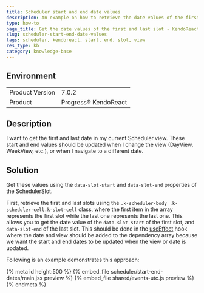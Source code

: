 ```yaml
---
title: Scheduler start and end date values
description: An example on how to retrieve the date values of the first and last slot of the KendoReact Scheduler.
type: how-to
page_title: Get the date values of the first and last slot - KendoReact Scheduler
slug: scheduler-start-end-date-values
tags: scheduler, kendoreact, start, end, slot, view
res_type: kb
category: knowledge-base
---
```


## Environment

<table>
    <tbody>
	    <tr>
	    	<td>Product Version</td>
	    	<td>7.0.2</td>
	    </tr>
	    <tr>
	    	<td>Product</td>
	    	<td>Progress® KendoReact</td>
	    </tr>
    </tbody>
</table>


## Description

I want to get the first and last date in my current Scheduler view. These start and end values should be updated when I change the view (DayView, WeekView, etc.), or when I navigate to a different date.

## Solution

Get these values using the `data-slot-start` and `data-slot-end` properties of the SchedulerSlot.

First, retrieve the first and last slots using the `.k-scheduler-body .k-scheduler-cell.k-slot-cell` class, where the first item in the array represents the first slot while the last one represents the last one. This allows you to get the date value of the `data-slot-start` of the first slot, and `data-slot-end` of the last slot. This should be done in the [useEffect](https://react.dev/reference/react/useEffect) hook where the date and view should be added to the dependency array because we want the start and end dates to be updated when the view or date is updated.

Following is an example demonstrates this approach:

{% meta id height:500 %}
{% embed_file scheduler/start-end-dates/main.jsx preview %}
{% embed_file shared/events-utc.js preview %}
{% endmeta %}

